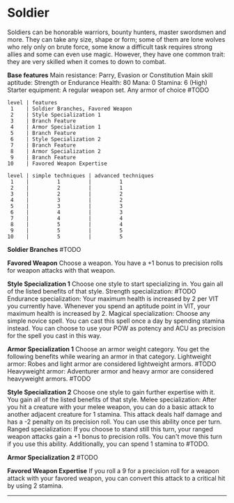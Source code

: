 # Soldier
Soldiers can be honorable warriors, bounty hunters, master swordsmen and more. They can take any size, shape or form; some of them are lone wolves who rely only on brute force, some know a difficult task requires strong allies and some can even use magic. However, they have one common trait: they are very skilled when it comes to down to combat.

**Base features**
	Main resistance: Parry, Evasion or Constitution
	Main skill aptitude: Strength or Endurance
	Health: 80
	Mana: 0
	Stamina: 6 (High)
	Starter equipment:
		A regular weapon set.
		Any armor of choice
		#TODO 

```soldier_class_features
level | features
 1    | Soldier Branches, Favored Weapon
 2    | Style Specialization 1
 3    | Branch Feature
 4    | Armor Specialization 1
 5    | Branch Feature
 6    | Style Specialization 2
 7    | Branch Feature
 8    | Armor Specialization 2
 9    | Branch Feature
10    | Favored Weapon Expertise
```

```soldier_technique_amount
level | simple techniques | advanced techniques
 1    |         1         |         1
 2    |         2         |         1
 3    |         2         |         2
 4    |         3         |         2
 5    |         3         |         3
 6    |         4         |         3
 7    |         4         |         4
 8    |         5         |         4
 9    |         5         |         5
10    |         5         |         5
```

**Soldier Branches**
	#TODO 

**Favored Weapon**
	Choose a weapon. You have a +1 bonus to precision rolls for weapon attacks with that weapon.

**Style Specialization 1**
	Choose one style to start specializing in. You gain all of the listed benefits of that style.
	Strength specialization:
		#TODO 
	Endurance specialization:
		Your maximum health is increased by 2 per VIT you currently have. 
		Whenever you spend an aptitude point in VIT, your maximum health is increased by 2.
	Magical specialization: 
		Choose any simple novice spell. You can cast this spell once a day by spending stamina instead.
		You can choose to use your POW as potency and ACU as precision for the spell you cast in this way.

**Armor Specialization 1**
	Choose an armor weight category. You get the following benefits while wearing an armor in that category.
	Lightweight armor:
		Robes and light armor are considered lightweight armors.
		#TODO  
	Heavyweight armor:
		Adventurer armor and heavy armor are considered heavyweight armors.
		#TODO  

**Style Specialization 2**
	Choose one style to gain further expertise with it. You gain all of the listed benefits of that style.
	Melee specialization:
		After you hit a creature with your melee weapon, you can do a basic attack to another adjacent creature for 1 stamina. This attack deals half damage and has a -2 penalty on its precision roll. You can use this ability once per turn.
	Ranged specialization:
		If you choose to stand still this turn, your ranged weapon attacks gain a +1 bonus to precision rolls. You can't move this turn if you use this ability.
		Additionally, you can spend 1 stamina to #TODO.

**Armor Specialization 2**
	 #TODO 

**Favored Weapon Expertise**
	If you roll a 9 for a precision roll for a weapon attack with your favored weapon, you can convert this attack to a critical hit by using 2 stamina.

---
